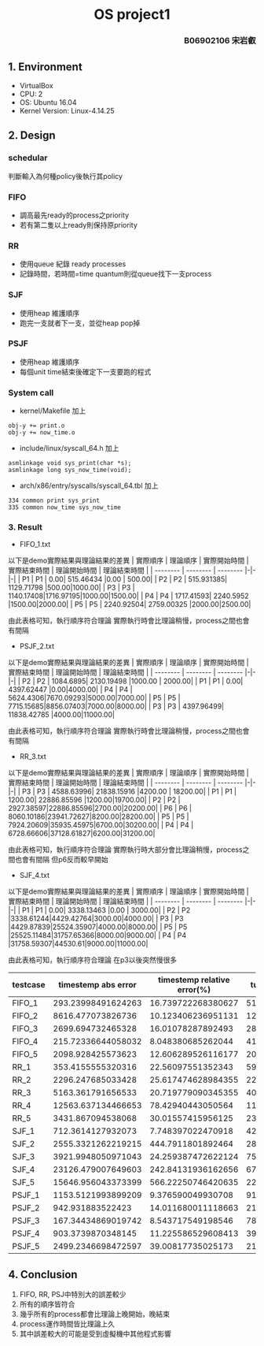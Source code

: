 <h1 style = text-align:center> OS project1</h1>
<h3 style = text-align:right> B06902106 宋岩叡</h3>

## 1. Environment
- VirtualBox
- CPU: 2
- OS: Ubuntu 16.04
- Kernel Version: Linux-4.14.25

## 2. Design
### schedular
判斷輸入為何種policy後執行其policy
### FIFO
- 調高最先ready的process之priority
- 若有第二隻以上ready則保持原priority
### RR
- 使用queue 紀錄 ready processes
- 記錄時間，若時間=time quantum則從queue找下一支process
### SJF
- 使用heap 維護順序
- 跑完一支就者下一支，並從heap pop掉
### PSJF
- 使用heap 維護順序
- 每個unit time結束後確定下一支要跑的程式

### System call
- kernel/Makefile 加上
```
obj-y += print.o
obj-y += now_time.o
```
- include/linux/syscall_64.h 加上
```
asmlinkage void sys_print(char *s);
asmlinkage long sys_now_time(void);
```
- arch/x86/entry/syscalls/syscall_64.tbl 加上
```
334 common print sys_print
335 common now_time sys_now_time
```
### 3. Result
- FIFO_1.txt

以下是demo實際結果與理論結果的差異
| 實際順序 | 理論順序 | 實際開始時間 | 實際結束時間 | 理論開始時間 | 理論結束時間 |
| -------- | -------- | -------- |-|-|-|
| P1 | P1 | 0.00| 515.46434 |0.00 | 500.00|
| P2 | P2 | 515.931385| 1129.71798 |500.00|1000.00|
| P3 | P3 | 1140.17408|1716.97195|1000.00|1500.00|
| P4 | P4 | 1717.41593| 2240.5952 |1500.00|2000.00|
| P5 | P5 | 2240.92504| 2759.00325 |2000.00|2500.00|

由此表格可知，執行順序符合理論
實際執行時會比理論稍慢，process之間也會有間隔
- PSJF_2.txt

以下是demo實際結果與理論結果的差異
| 實際順序 | 理論順序 | 實際開始時間 | 實際結束時間 | 理論開始時間 | 理論結束時間 |
| -------- | -------- | -------- |-|-|-|
| P2 | P2 | 1084.6895| 2130.19498 |1000.00 | 2000.00|
| P1 | P1 | 0.00| 4397.62447 |0.00|4000.00|
| P4 | P4 | 5624.4306|7670.09293|5000.00|7000.00|
| P5 | P5 | 7715.15685|8856.07403|7000.00|8000.00|
| P3 | P3 | 4397.96499| 11838.42785 |4000.00|11000.00|

由此表格可知，執行順序符合理論
實際執行時會比理論稍慢，process之間也會有間隔

- RR_3.txt

以下是demo實際結果與理論結果的差異
| 實際順序 | 理論順序 | 實際開始時間 | 實際結束時間 | 理論開始時間 | 理論結束時間 |
| -------- | -------- | -------- |-|-|-|
| P3 | P3 | 4588.63996| 21838.15916 |4200.00 | 18200.00|
| P1 | P1 | 1200.00| 22886.85596 |1200.00|19700.00|
| P2 | P2 | 2927.38597|22886.85596|2700.00|20200.00|
| P6 | P6 | 8060.10186|23941.72627|8200.00|28200.00|
| P5 | P5 | 7924.20609|35935.45975|6700.00|30200.00|
| P4 | P4 | 6728.66606|37128.61827|6200.00|31200.00|

由此表格可知，執行順序符合理論
實際執行時大部分會比理論稍慢，process之間也會有間隔
但p6反而較早開始

- SJF_4.txt

以下是demo實際結果與理論結果的差異
| 實際順序 | 理論順序 | 實際開始時間 | 實際結束時間 | 理論開始時間 | 理論結束時間 |
| -------- | -------- | -------- |-|-|-|
| P1 | P1 | 0.00| 3338.13463 |0.00 | 3000.00|
| P2 | P2 |3338.61244|4429.42764|3000.00|4000.00|
| P3 | P3 |4429.87839|25524.35907|4000.00|8000.00|
| P5 | P5 |25525.11484|31757.65366|8000.00|9000.00|
| P4 | P4 |31758.59307|44530.61|9000.00|11000.00|

由此表格可知，執行順序符合理論
在p3以後突然慢很多

| testcase | timestemp abs error | timestemp relative error(%) | turnaround abs error | turnaround relative error(%) |
| -------- | ------------------- | --------------------------- | -------------------- | ---------------------------- |
| FIFO_1   | 293.23998491624263  | 16.739722268380627          | 51.461302294708545   | 10.292260458941709           |
| FIFO_2   | 8616.477073826736   | 10.123406236951131          | 1263.4130018120086   | 5.331992364023208            |
| FIFO_3   | 2699.694732465328   | 16.01078287892493           | 283.8321935786457    | 7.597681475978033            |
| FIFO_4   | 215.72336644058032  | 8.048380685262044           | 41.218799869955774   | 5.180496464404973            |
| FIFO_5   | 2098.928425573623   | 12.606289526116177          | 207.80212565541038   | 4.677870669281194            |
| RR_1     | 353.4155555320316   | 22.56097551352343           | 59.978756319740114   | 11.995751263948022           |
| RR_2     | 2296.247685033428   | 25.617474628984355          | 2245.052712765437    | 27.7933437670844             |
| RR_3     | 5163.361791656533   | 20.719779090345355          | 4087.0282701880737   | 20.769486586455732           |
| RR_4     | 12563.637134466653  | 78.42940443050564           | 11656.825662776462   | 74.16520159027601            |
| RR_5     | 3431.867094538068   | 30.01557415956125           | 2310.099359307265    | 20.499772775018796           |
| SJF_1    | 712.3614127932073   | 7.748397022470918           | 421.48560946277894   | 8.259415215373059            |
| SJF_2    | 2555.3321262219215  | 444.7911801892464           | 285.7417577397379    | 9.070437261132398            |
| SJF_3    | 3921.9948050971043  | 24.259387472622124         | 753.819004170608     | 15.90774722653193            |
| SJF_4    | 23126.479007649603  | 242.84131936162656          | 6705.598418725336    | 301.9139388217437            |
| SJF_5    | 15646.956043373399  | 566.22250746420635          | 2280.5712524646788   | 126.05232537547484           |
| PSJF_1   | 1153.5121993899209  | 9.376590049930708          | 911.7085469937118    | 8.205279478029112            |
| PSJF_2   | 942.931883522423    | 14.011680011118663          | 214.0346241237434    | 7.431668791948438            |
| PSJF_3   | 167.34434869019742  | 8.543717549198546          | 78.00255591650807    | 4.9778454099829825           |
| PSJF_4   | 903.3739870348145   | 11.225586529608413          | 393.2937805187619    | 9.184057685817446            |
| PSJF_5   | 2499.2346698472597  | 39.00817735025173           | 2191.601062867364    | 53.80914631754963            |

## 4. Conclusion
1. FIFO, RR, PSJ中特別大的誤差較少
2. 所有的順序皆符合
3. 幾乎所有的process都會比理論上晚開始，晚結束
4. process運作時間皆比理論上久
5. 其中誤差較大的可能是受到虛擬機中其他程式影響









